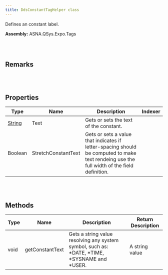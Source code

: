 ```yaml
---
title: DdsConstantTagHelper class
---
```


Defines an constant label.

**Assembly:** ASNA.QSys.Expo.Tags

<br>
<br>

## Remarks

<br>
<br>

## Properties

| Type | Name | Description | Indexer
| --- | --- | --- | --- 
| [String](https://docs.microsoft.com/en-us/dotnet/api/system.string?view=net-5.0) | Text | Gets or sets the text of the constant. | 
| Boolean | StretchConstantText | Gets or sets a value that indicates if letter-spacing should be computed to make text rendeing use the full width of the field definition. | 

<br>
<br>

## Methods

| Type | Name | Description | Return Description 
| --- | --- | --- | --- 
| void | getConstantText | Gets a string value resolving any system symbol, such as: *DATE, *TIME, *SYSNAME and *USER. | A string value

<br>
<br>

